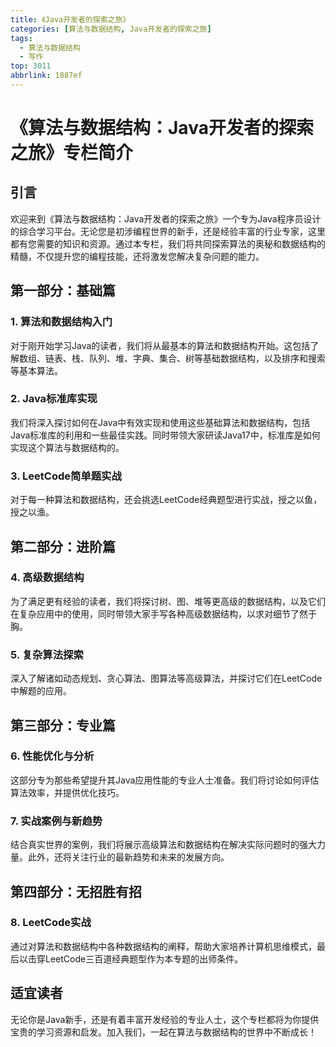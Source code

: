 ```yaml
---
title: 《Java开发者的探索之旅》
categories: [算法与数据结构, Java开发者的探索之旅]
tags:
  - 算法与数据结构
  - 写作
top: 3011
abbrlink: 1887ef
---
```


# 《算法与数据结构：Java开发者的探索之旅》专栏简介

## 引言

欢迎来到《算法与数据结构：Java开发者的探索之旅》一个专为Java程序员设计的综合学习平台。无论您是初涉编程世界的新手，还是经验丰富的行业专家，这里都有您需要的知识和资源。通过本专栏，我们将共同探索算法的奥秘和数据结构的精髓，不仅提升您的编程技能，还将激发您解决复杂问题的能力。

<!-- more -->

## 第一部分：基础篇

### 1. 算法和数据结构入门

对于刚开始学习Java的读者，我们将从最基本的算法和数据结构开始。这包括了解数组、链表、栈、队列、堆、字典、集合、树等基础数据结构，以及排序和搜索等基本算法。

### 2. Java标准库实现

我们将深入探讨如何在Java中有效实现和使用这些基础算法和数据结构，包括Java标准库的利用和一些最佳实践。同时带领大家研读Java17中，标准库是如何实现这个算法与数据结构的。

### 3. LeetCode简单题实战

对于每一种算法和数据结构，还会挑选LeetCode经典题型进行实战，授之以鱼，授之以渔。

## 第二部分：进阶篇

### 4. 高级数据结构

为了满足更有经验的读者，我们将探讨树、图、堆等更高级的数据结构，以及它们在复杂应用中的使用，同时带领大家手写各种高级数据结构，以求对细节了然于胸。

### 5. 复杂算法探索

深入了解诸如动态规划、贪心算法、图算法等高级算法，并探讨它们在LeetCode中解题的应用。

## 第三部分：专业篇

### 6. 性能优化与分析

这部分专为那些希望提升其Java应用性能的专业人士准备。我们将讨论如何评估算法效率，并提供优化技巧。

### 7. 实战案例与新趋势

结合真实世界的案例，我们将展示高级算法和数据结构在解决实际问题时的强大力量。此外，还将关注行业的最新趋势和未来的发展方向。

## 第四部分：无招胜有招

### 8. LeetCode实战

通过对算法和数据结构中各种数据结构的阐释，帮助大家培养计算机思维模式，最后以击穿LeetCode三百道经典题型作为本专题的出师条件。

## **适宜读者**

无论你是Java新手，还是有着丰富开发经验的专业人士，这个专栏都将为你提供宝贵的学习资源和启发。加入我们，一起在算法与数据结构的世界中不断成长！


